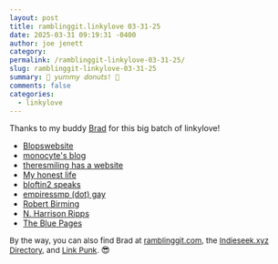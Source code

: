 ```yaml
---
layout: post
title: 𝚛𝚊𝚖𝚋𝚕𝚒𝚗𝚐𝚐𝚒𝚝.𝚕𝚒𝚗𝚔𝚢𝚕𝚘𝚟𝚎 𝟶𝟹-𝟹𝟷-𝟸𝟻
date: 2025-03-31 09:19:31 -0400
author: joe jenett
category: 
permalink: /ramblinggit-linkylove-03-31-25/
slug: ramblinggit-linkylove-03-31-25
summary: 🍩 𝘺𝘶𝘮𝘮𝘺 𝘥𝘰𝘯𝘶𝘵𝘴! 🍩
comments: false
categories:
  - linkylove
---
```

<p>
	Thanks to my buddy <a title="source" href="https://pinboard.in/u:ramblinggit">Brad</a> for this big batch of linkylove!
</p>
<ul class="linkylove">
	<li><a title="Ellie" href="https://blopswebsite.neocities.org/">Blopswebsite</a></li>
	<li><a title="mono" href="https://monocyte.bearblog.dev/">monocyte's blog</a></li>
	<li><a title="Elena" href="https://theresmiling.eu/">theresmiling has a website</a></li>
	<li><a title="Miguel" href="https://outatlast.bearblog.dev/">My honest life</a></li>
	<li><a title="bloftin2" href="https://bloftin2speaks.micro.blog/">bloftin2 speaks</a></li>
	<li><a title="fox" href="https://empiressmp.gay/">empiressmp (dot) gay</a></li>
	<li><a title="I’m Robert from Sweden." href="https://robertbirming.com/">Robert Birming</a></li>
	<li><a title="N. Harrison Ripps" href="https://nharrisonripps.com/">N. Harrison Ripps</a></li>
	<li><a title="The Internet’s Old Web Directory!" href="https://blue-pages.bitbucket.io/">The Blue Pages</a></li>
</ul>
<p style="font-size:.95em;">By the way, you can also find Brad at <a title="Brad Enslen" href="https://ramblinggit.com/">ramblinggit.com</a>, the <a title="Indieseek.xyz Indie Web Directory" href="https://indieseek.xyz/links/">Indieseek.xyz Directory</a>, and <a title="Link Punk: A Linkblog" href="https://linkpunk.micro.blog/">Link Punk</a>. <span style="filter: grayscale(100%);font-size:1.1em;">😎</span>
</p>
<a style="display:none;" href="https://brid.gy/publish/mastodon"><small>(cross-posted to mastodon)</small></a>